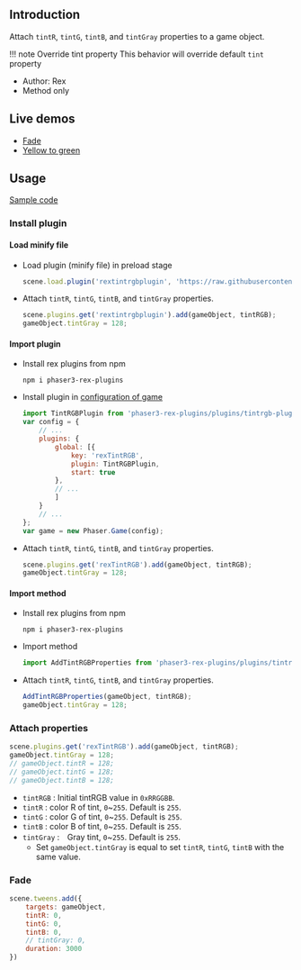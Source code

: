 ## Introduction

Attach `tintR`, `tintG`, `tintB`, and `tintGray` properties to a game object.

!!! note Override tint property
    This behavior will override default `tint` property

- Author: Rex
- Method only

## Live demos

- [Fade](https://codepen.io/rexrainbow/pen/OJpRvwQ)
- [Yellow to green](https://codepen.io/rexrainbow/pen/abJGNOp)

## Usage

[Sample code](https://github.com/rexrainbow/phaser3-rex-notes/blob/master/examples/tintrgb)

### Install plugin

#### Load minify file

- Load plugin (minify file) in preload stage
    ```javascript
    scene.load.plugin('rextintrgbplugin', 'https://raw.githubusercontent.com/rexrainbow/phaser3-rex-notes/master/dist/rextintrgbplugin.min.js', true);
    ```
- Attach `tintR`, `tintG`, `tintB`, and `tintGray` properties.
    ```javascript
    scene.plugins.get('rextintrgbplugin').add(gameObject, tintRGB);
    gameObject.tintGray = 128;
    ```

#### Import plugin

- Install rex plugins from npm
    ```
    npm i phaser3-rex-plugins
    ```
- Install plugin in [configuration of game](game.md#configuration)
    ```javascript
    import TintRGBPlugin from 'phaser3-rex-plugins/plugins/tintrgb-plugin.js';
    var config = {
        // ...
        plugins: {
            global: [{
                key: 'rexTintRGB',
                plugin: TintRGBPlugin,
                start: true
            },
            // ...
            ]
        }
        // ...
    };
    var game = new Phaser.Game(config);
    ```
- Attach `tintR`, `tintG`, `tintB`, and `tintGray` properties.
    ```javascript
    scene.plugins.get('rexTintRGB').add(gameObject, tintRGB);
    gameObject.tintGray = 128;
    ```

#### Import method

- Install rex plugins from npm
    ```
    npm i phaser3-rex-plugins
    ```
- Import method
    ```javascript
    import AddTintRGBProperties from 'phaser3-rex-plugins/plugins/tintrgb.js';
    ```
- Attach `tintR`, `tintG`, `tintB`, and `tintGray` properties.
    ```javascript
    AddTintRGBProperties(gameObject, tintRGB);
    gameObject.tintGray = 128;
    ```

### Attach properties

```javascript
scene.plugins.get('rexTintRGB').add(gameObject, tintRGB);
gameObject.tintGray = 128;
// gameObject.tintR = 128;
// gameObject.tintG = 128;
// gameObject.tintB = 128;
```

- `tintRGB` : Initial tintRGB value in `0xRRGGBB`.
- `tintR` : color R of tint, `0`~`255`. Default is `255`.
- `tintG` : color G of tint, `0`~`255`. Default is `255`.
- `tintB` : color B of tint, `0`~`255`. Default is `255`.
- `tintGray` :　Gray tint, `0`~`255`. Default is `255`.
    - Set `gameObject.tintGray` is equal to set `tintR`, `tintG`, `tintB` with the same value.

### Fade

```javascript
scene.tweens.add({
    targets: gameObject,
    tintR: 0,
    tintG: 0,
    tintB: 0,
    // tintGray: 0,
    duration: 3000
})
```